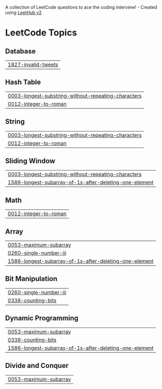 A collection of LeetCode questions to ace the coding interview! - Created using [LeetHub v2](https://github.com/arunbhardwaj/LeetHub-2.0)
<!---LeetCode Topics Start-->
# LeetCode Topics
## Database
|  |
| ------- |
| [1827-invalid-tweets](https://github.com/santhosh2016/Leetcode_problems/tree/master/1827-invalid-tweets) |
## Hash Table
|  |
| ------- |
| [0003-longest-substring-without-repeating-characters](https://github.com/santhosh2016/Leetcode_problems/tree/master/0003-longest-substring-without-repeating-characters) |
| [0012-integer-to-roman](https://github.com/santhosh2016/Leetcode_problems/tree/master/0012-integer-to-roman) |
## String
|  |
| ------- |
| [0003-longest-substring-without-repeating-characters](https://github.com/santhosh2016/Leetcode_problems/tree/master/0003-longest-substring-without-repeating-characters) |
| [0012-integer-to-roman](https://github.com/santhosh2016/Leetcode_problems/tree/master/0012-integer-to-roman) |
## Sliding Window
|  |
| ------- |
| [0003-longest-substring-without-repeating-characters](https://github.com/santhosh2016/Leetcode_problems/tree/master/0003-longest-substring-without-repeating-characters) |
| [1586-longest-subarray-of-1s-after-deleting-one-element](https://github.com/santhosh2016/Leetcode_problems/tree/master/1586-longest-subarray-of-1s-after-deleting-one-element) |
## Math
|  |
| ------- |
| [0012-integer-to-roman](https://github.com/santhosh2016/Leetcode_problems/tree/master/0012-integer-to-roman) |
## Array
|  |
| ------- |
| [0053-maximum-subarray](https://github.com/santhosh2016/Leetcode_problems/tree/master/0053-maximum-subarray) |
| [0260-single-number-iii](https://github.com/santhosh2016/Leetcode_problems/tree/master/0260-single-number-iii) |
| [1586-longest-subarray-of-1s-after-deleting-one-element](https://github.com/santhosh2016/Leetcode_problems/tree/master/1586-longest-subarray-of-1s-after-deleting-one-element) |
## Bit Manipulation
|  |
| ------- |
| [0260-single-number-iii](https://github.com/santhosh2016/Leetcode_problems/tree/master/0260-single-number-iii) |
| [0338-counting-bits](https://github.com/santhosh2016/Leetcode_problems/tree/master/0338-counting-bits) |
## Dynamic Programming
|  |
| ------- |
| [0053-maximum-subarray](https://github.com/santhosh2016/Leetcode_problems/tree/master/0053-maximum-subarray) |
| [0338-counting-bits](https://github.com/santhosh2016/Leetcode_problems/tree/master/0338-counting-bits) |
| [1586-longest-subarray-of-1s-after-deleting-one-element](https://github.com/santhosh2016/Leetcode_problems/tree/master/1586-longest-subarray-of-1s-after-deleting-one-element) |
## Divide and Conquer
|  |
| ------- |
| [0053-maximum-subarray](https://github.com/santhosh2016/Leetcode_problems/tree/master/0053-maximum-subarray) |
<!---LeetCode Topics End-->